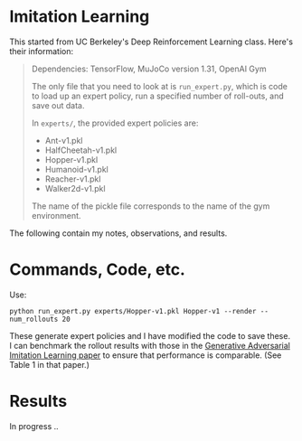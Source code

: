 # Imitation Learning

This started from UC Berkeley's Deep Reinforcement Learning class. Here's their
information:

> Dependencies: TensorFlow, MuJoCo version 1.31, OpenAI Gym
> 
> The only file that you need to look at is `run_expert.py`, which is code to
> load up an expert policy, run a specified number of roll-outs, and save out
> data.
> 
> In `experts/`, the provided expert policies are:
> * Ant-v1.pkl
> * HalfCheetah-v1.pkl
> * Hopper-v1.pkl
> * Humanoid-v1.pkl
> * Reacher-v1.pkl
> * Walker2d-v1.pkl
> 
> The name of the pickle file corresponds to the name of the gym environment.

The following contain my notes, observations, and results.


# Commands, Code, etc.

Use:

```
python run_expert.py experts/Hopper-v1.pkl Hopper-v1 --render --num_rollouts 20
```

These generate expert policies and I have modified the code to save these. I can
benchmark the rollout results with those in the [Generative Adversarial
Imitation Learning paper][1] to ensure that performance is comparable. (See
Table 1 in that paper.)

# Results

In progress ..



[1]:https://arxiv.org/abs/1606.03476
